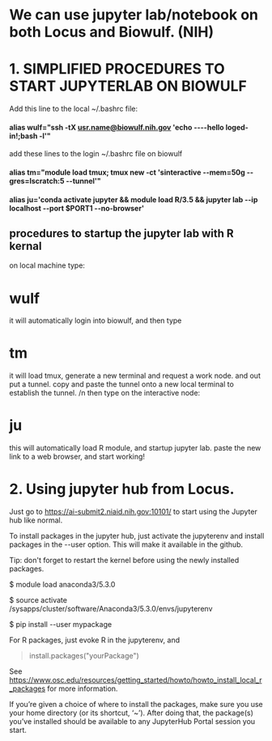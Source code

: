 # We can use jupyter lab/notebook on both Locus and Biowulf. (NIH)

# 1. SIMPLIFIED PROCEDURES TO START JUPYTERLAB ON BIOWULF 
Add this line to the local ~/.bashrc file:

#### alias wulf="ssh -tX usr.name@biowulf.nih.gov 'echo ----hello loged-in!;bash -l'"
add these lines to the login ~/.bashrc file on biowulf

#### alias tm="module load tmux; tmux new -ct 'sinteractive --mem=50g --gres=lscratch:5 --tunnel'"

#### alias ju='conda activate jupyter && module load R/3.5 && jupyter lab --ip localhost --port $PORT1 --no-browser'

## procedures to startup the jupyter lab with R kernal
on local machine type:
# wulf
it will automatically login into biowulf, and then type 
# tm
 it will load tmux, generate a new terminal and request a work node. and out put a tunnel. 
 copy and paste the tunnel onto a new local terminal to establish the tunnel. /n
 then type on the interactive node: 
# ju

 this will automatically load R module, and startup jupyter lab. 
 paste the new link to a web browser, and start working!


# 2. Using jupyter hub from Locus. 

Just go to https://ai-submit2.niaid.nih.gov:10101/ to start using the Jupyter hub like normal. 

To install packages in the jupyter hub, just activate the jupyterenv and install packages in the --user option. This will make it available in the github. 

Tip: don't forget to restart the kernel before using the newly installed packages.
 
$ module load anaconda3/5.3.0

$ source activate /sysapps/cluster/software/Anaconda3/5.3.0/envs/jupyterenv

$ pip install --user mypackage

For R packages, just evoke R in the jupyterenv, and 

> install.packages("yourPackage")

See https://www.osc.edu/resources/getting_started/howto/howto_install_local_r_packages for more information.
 
If you’re given a choice of where to install the packages, make sure you use your home directory (or its shortcut, ‘~’).
After doing that, the package(s) you’ve installed should be available to any JupyterHub Portal session you start.
